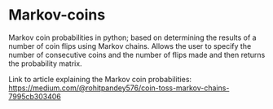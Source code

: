 # Markov-coins
 Markov coin probabilities in python; based on determining the results of a number of coin flips using Markov chains. Allows the user to specify the number of consecutive coins and the number of flips made and then returns the probability matrix.

Link to article explaining the Markov coin probabilities: https://medium.com/@rohitpandey576/coin-toss-markov-chains-7995cb303406

